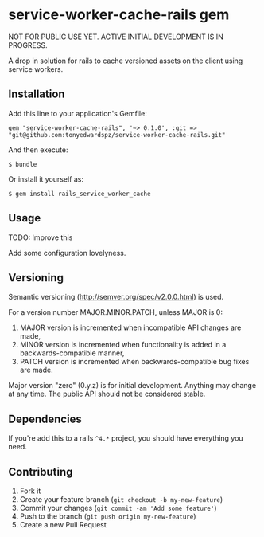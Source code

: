 # service-worker-cache-rails gem

NOT FOR PUBLIC USE YET. ACTIVE INITIAL DEVELOPMENT IS IN PROGRESS.

A drop in solution for rails to cache versioned assets on the client using service workers.


## Installation

Add this line to your application's Gemfile:

    gem "service-worker-cache-rails", '~> 0.1.0', :git => "git@github.com:tonyedwardspz/service-worker-cache-rails.git"

And then execute:

    $ bundle

Or install it yourself as:

    $ gem install rails_service_worker_cache

## Usage

TODO: Improve this

Add some configuration lovelyness.

## Versioning

Semantic versioning (http://semver.org/spec/v2.0.0.html) is used.

For a version number MAJOR.MINOR.PATCH, unless MAJOR is 0:

1. MAJOR version is incremented when incompatible API changes are made,
2. MINOR version is incremented when functionality is added in a backwards-compatible manner,
3. PATCH version is incremented when backwards-compatible bug fixes are made.

Major version "zero" (0.y.z) is for initial development. Anything may change at any time.
The public API should not be considered stable.

## Dependencies

If you're add this to a rails `^4.*` project, you should have everything you need.

## Contributing

1. Fork it
2. Create your feature branch (`git checkout -b my-new-feature`)
3. Commit your changes (`git commit -am 'Add some feature'`)
4. Push to the branch (`git push origin my-new-feature`)
5. Create a new Pull Request
